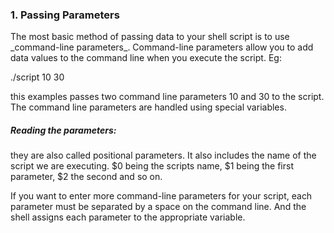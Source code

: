 
<h3>1.  Passing Parameters </h3>
The most basic method of passing data to your shell script is to use _command-line parameters_. Command-line parameters allow you to add data values to the command line when you execute the script. Eg: 

./script 10 30

this examples passes two command line parameters 10 and 30 to the script. The command line parameters are handled using special variables. 

<h5> Reading the parameters: </h5>
they are also called positional parameters. It also includes the name of the script we are executing. $0 being the scripts name, $1 being the first parameter, $2 the second and so on. 

If you want to enter more command-line parameters for your script, each parameter must be separated by a space on the command line. And the shell assigns each parameter to the appropriate variable.

